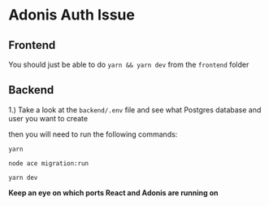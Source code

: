 # Adonis Auth Issue

## Frontend

You should just be able to do `yarn && yarn dev` from the `frontend` folder

## Backend

1.) Take a look at the `backend/.env` file and see what Postgres database and user you want to create

then you will need to run the following commands:

`yarn`

`node ace migration:run`

`yarn dev`

**Keep an eye on which ports React and Adonis are running on**